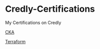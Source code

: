 # Credly-Certifications
My Certifications on Credly

[CKA](https://www.credly.com/badges/e3c8e19e-c92a-4f04-b391-a1e23552eb32/public_url)  

[Terraform](https://www.credly.com/badges/6ba0eeb7-861c-4241-9649-d481e2195291/public_url)  
